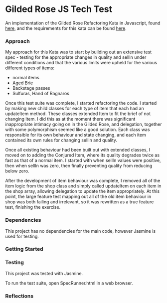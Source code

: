 # Gilded Rose JS Tech Test

An implementation of the Gilded Rose Refactoring Kata in Javascript, found [here](https://github.com/emilybache/GildedRose-Refactoring-Kata), and the requirements for this kata can be found [here](../blob/master/GildedRoseRequirements.txt).

### Approach

My approach for this Kata was to start by building out an extensive test spec - testing for the appropriate changes in quality and sellIn under different conditions and that the various limits were upheld for the various different types of items:

- normal items
- Aged Brie
- Backstage passes
- Sulfuras, Hand of Ragnaros

Once this test suite was complete, I started refactoring the code. I started by making new child classes for each type of item that each had an updateItem method. These classes extended Item to fit the brief of not changing Item. I did this as at the moment there was significant inappropriate intimacy going on in the Gilded Rose, and delegation, together with some polymorphism seemed like a good solution. Each class was responsible for its own behaviour and state changing, and each item contained its own rules for changing sellIn and quality.

Once all existing behaviour had been built out with extended classes, I moved on to adding the Conjured Item, where its quality degrades twice as fast as that of a normal item. I started with when sellIn values were positive, then when sellIn was zero, then finally preventing quality from reducing below zero.

After the development of item behaviour was complete, I removed all of the item logic from the shop class and simply called updateItem on each item in the shop array, allowing delegation to update the item appropriately. At this point, the large feature test mapping out all of the old item behaviour in shop was both failing and irrelevant, so it was rewritten as a true feature test, finishing the exercise.

### Dependencies

This project has no dependencies for the main code, however Jasmine is used for testing.

### Getting Started

### Testing

This project was tested with Jasmine.

To run the test suite, open SpecRunner.html in a web browser.

### Reflections
